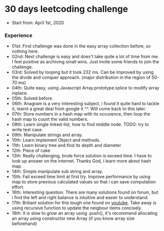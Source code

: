 # 30 days leetcoding challenge

- Start from: April 1st, 2020

### Experience

- 01st: First challenge was done in the easy array collection before, so nothing here.
- 02nd: Next challenge is easy and does't take quite a lot of time from me. I feel positive as archiving small wins. Just invite some friends to join the challenge.
- 03rd: Solved by looping but it took 232 ms. Can be improved by using the divide and conquer approach. (major distribution in the region of 50-70 ms)
- 04th: Quite easy, using Javascript Array.prototype.splice to modify array inplace.
- 05th: Solved before.
- 06th: Anagram is a very interesting subject, i found it quite hard to tackle it, learnt a great deal from google it ^^. Will come back to this later.
- 07th: Store numbers in a hash map with its occurence, then loop the hash map to count the valid numbers.
- 08th: Learn single linked-list, how to find middle node. TODO: try to write test case.
- 09th: Manipulate strings and array.
- 10th: Learn implement Object and methods.
- 11th: Learn binary tree and find its depth and diameter
- 12th: Piece of cake
- 13th: Really challenging, brute force solution is exceed time. I have to look up answer on the internet. Thanks God, i learn more about hash map.
- 14th: Simple manipulate sub string and array.
- 15th: Fail exceed time limit at first try. Improve performance by using map to store previous calculated values so that i can save computation effort.
- 16th: Interesting question. There are many solutions found on forum, but i find the left and right balance is intuitive and easier to understand.
- 17th: Briliant solution for this tough one found on [youtube](1). Take away is using recursive function to update the neigbour items concisely.
- 18th: It is slow to grow an array using .push(), it's recommend allocating an array using constructor new Array (if you know array size beforehand)


[1]:https://www.youtube.com/watch?v=CLvNe-8-6s8
